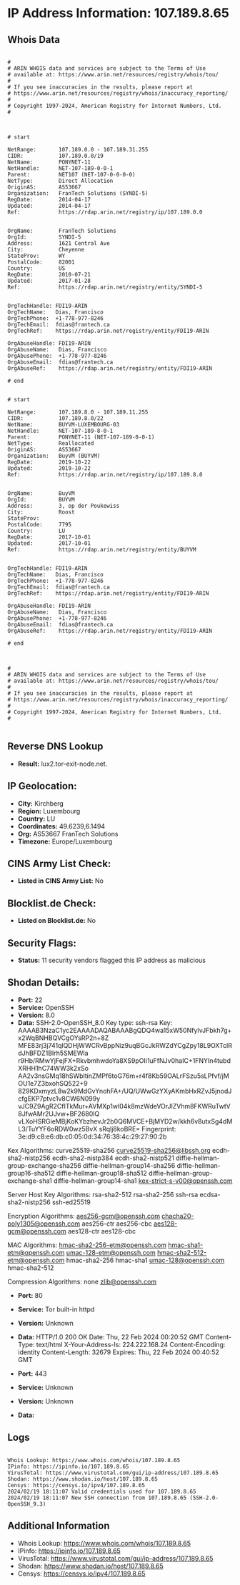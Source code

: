 # IP Address Information: 107.189.8.65

## Whois Data
```

#
# ARIN WHOIS data and services are subject to the Terms of Use
# available at: https://www.arin.net/resources/registry/whois/tou/
#
# If you see inaccuracies in the results, please report at
# https://www.arin.net/resources/registry/whois/inaccuracy_reporting/
#
# Copyright 1997-2024, American Registry for Internet Numbers, Ltd.
#



# start

NetRange:       107.189.0.0 - 107.189.31.255
CIDR:           107.189.0.0/19
NetName:        PONYNET-11
NetHandle:      NET-107-189-0-0-1
Parent:         NET107 (NET-107-0-0-0-0)
NetType:        Direct Allocation
OriginAS:       AS53667
Organization:   FranTech Solutions (SYNDI-5)
RegDate:        2014-04-17
Updated:        2014-04-17
Ref:            https://rdap.arin.net/registry/ip/107.189.0.0


OrgName:        FranTech Solutions
OrgId:          SYNDI-5
Address:        1621 Central Ave
City:           Cheyenne
StateProv:      WY
PostalCode:     82001
Country:        US
RegDate:        2010-07-21
Updated:        2017-01-28
Ref:            https://rdap.arin.net/registry/entity/SYNDI-5


OrgTechHandle: FDI19-ARIN
OrgTechName:   Dias, Francisco 
OrgTechPhone:  +1-778-977-8246 
OrgTechEmail:  fdias@frantech.ca
OrgTechRef:    https://rdap.arin.net/registry/entity/FDI19-ARIN

OrgAbuseHandle: FDI19-ARIN
OrgAbuseName:   Dias, Francisco 
OrgAbusePhone:  +1-778-977-8246 
OrgAbuseEmail:  fdias@frantech.ca
OrgAbuseRef:    https://rdap.arin.net/registry/entity/FDI19-ARIN

# end


# start

NetRange:       107.189.8.0 - 107.189.11.255
CIDR:           107.189.8.0/22
NetName:        BUYVM-LUXEMBOURG-03
NetHandle:      NET-107-189-8-0-1
Parent:         PONYNET-11 (NET-107-189-0-0-1)
NetType:        Reallocated
OriginAS:       AS53667
Organization:   BuyVM (BUYVM)
RegDate:        2019-10-22
Updated:        2019-10-22
Ref:            https://rdap.arin.net/registry/ip/107.189.8.0


OrgName:        BuyVM
OrgId:          BUYVM
Address:        3, op der Poukewiss
City:           Roost
StateProv:      
PostalCode:     7795
Country:        LU
RegDate:        2017-10-01
Updated:        2017-10-01
Ref:            https://rdap.arin.net/registry/entity/BUYVM


OrgTechHandle: FDI19-ARIN
OrgTechName:   Dias, Francisco 
OrgTechPhone:  +1-778-977-8246 
OrgTechEmail:  fdias@frantech.ca
OrgTechRef:    https://rdap.arin.net/registry/entity/FDI19-ARIN

OrgAbuseHandle: FDI19-ARIN
OrgAbuseName:   Dias, Francisco 
OrgAbusePhone:  +1-778-977-8246 
OrgAbuseEmail:  fdias@frantech.ca
OrgAbuseRef:    https://rdap.arin.net/registry/entity/FDI19-ARIN

# end



#
# ARIN WHOIS data and services are subject to the Terms of Use
# available at: https://www.arin.net/resources/registry/whois/tou/
#
# If you see inaccuracies in the results, please report at
# https://www.arin.net/resources/registry/whois/inaccuracy_reporting/
#
# Copyright 1997-2024, American Registry for Internet Numbers, Ltd.
#


```
## Reverse DNS Lookup
- **Result:** lux2.tor-exit-node.net.

## IP Geolocation:
- **City:** Kirchberg
- **Region:** Luxembourg
- **Country:** LU
- **Coordinates:** 49.6239,6.1494
- **Org:** AS53667 FranTech Solutions
- **Timezone:** Europe/Luxembourg

## CINS Army List Check:
- **Listed in CINS Army List:** 
No

## Blocklist.de Check:
- **Listed on Blocklist.de:** 
No

## Security Flags:
- **Status:** 11 security vendors flagged this IP address as malicious

## Shodan Details:
- **Port:** 22
- **Service:** OpenSSH
- **Version:** 8.0
- **Data:** SSH-2.0-OpenSSH_8.0
Key type: ssh-rsa
Key: AAAAB3NzaC1yc2EAAAADAQABAAABgQDQ4wa15xW50NfyIvJFbkh7g+x2WqBNHBQVCgOYsRP2n+8Z
MFE83rj3j741qlQDHjWWCRvBppNiz9uqBGcJkRWZdYCgZpy18L9OXTclRdJhBFDZ1BIrh5SMEWla
r9Hb/RMwYjFejFX+RkvbmhwdoYa8XS9pOIi1uFfNJv0haIC+1FNYIn4tubdXRHH1hC74WW3k2xSo
AA2v3nsGMq18hSWbltinZMPf6toG76m+r4f8Kb59OALrFSzu5sLPfvf/jMOU1e7Z3bxohSQ522+9
829KDxmyzL8w2k9MdGvYnohFA+/UQ/UWwGzYXyAKmbHxRZvJ5jnodJcfgEKP7ptvc1v8CW6N099y
vJC9Z9AgR2CfITkMur+AVMXp1wI04k8mzWdeVOrJlZVhm8FKWRuTwtV8JfwAMr2UJvw+BF2680lQ
vLXoHSRGieMBjKoKYbzhevJr2b0Q6MVCE+BjMYD2w/kkh6v8utxSg4dML3/TuYYF6oRDW0wz5BvX
sRqlj8koBRE=
Fingerprint: 3e:d9:c8:e6:db:c0:05:0d:34:76:38:4c:29:27:90:2b

Kex Algorithms:
	curve25519-sha256
	curve25519-sha256@libssh.org
	ecdh-sha2-nistp256
	ecdh-sha2-nistp384
	ecdh-sha2-nistp521
	diffie-hellman-group-exchange-sha256
	diffie-hellman-group14-sha256
	diffie-hellman-group16-sha512
	diffie-hellman-group18-sha512
	diffie-hellman-group-exchange-sha1
	diffie-hellman-group14-sha1
	kex-strict-s-v00@openssh.com

Server Host Key Algorithms:
	rsa-sha2-512
	rsa-sha2-256
	ssh-rsa
	ecdsa-sha2-nistp256
	ssh-ed25519

Encryption Algorithms:
	aes256-gcm@openssh.com
	chacha20-poly1305@openssh.com
	aes256-ctr
	aes256-cbc
	aes128-gcm@openssh.com
	aes128-ctr
	aes128-cbc

MAC Algorithms:
	hmac-sha2-256-etm@openssh.com
	hmac-sha1-etm@openssh.com
	umac-128-etm@openssh.com
	hmac-sha2-512-etm@openssh.com
	hmac-sha2-256
	hmac-sha1
	umac-128@openssh.com
	hmac-sha2-512

Compression Algorithms:
	none
	zlib@openssh.com


- **Port:** 80
- **Service:** Tor built-in httpd
- **Version:** Unknown
- **Data:** HTTP/1.0 200 OK
Date: Thu, 22 Feb 2024 00:20:52 GMT
Content-Type: text/html
X-Your-Address-Is: 224.222.168.24
Content-Encoding: identity
Content-Length: 32679
Expires: Thu, 22 Feb 2024 00:40:52 GMT



- **Port:** 443
- **Service:** Unknown
- **Version:** Unknown
- **Data:** 

## Logs
```

Whois Lookup: https://www.whois.com/whois/107.189.8.65
IPinfo: https://ipinfo.io/107.189.8.65
VirusTotal: https://www.virustotal.com/gui/ip-address/107.189.8.65
Shodan: https://www.shodan.io/host/107.189.8.65
Censys: https://censys.io/ipv4/107.189.8.65
2024/02/19 18:11:07 Valid credentials used for 107.189.8.65
2024/02/19 18:11:07 New SSH connection from 107.189.8.65 (SSH-2.0-OpenSSH_9.3)

```
## Additional Information
- Whois Lookup: https://www.whois.com/whois/107.189.8.65
- IPinfo: https://ipinfo.io/107.189.8.65
- VirusTotal: https://www.virustotal.com/gui/ip-address/107.189.8.65
- Shodan: https://www.shodan.io/host/107.189.8.65
- Censys: https://censys.io/ipv4/107.189.8.65


